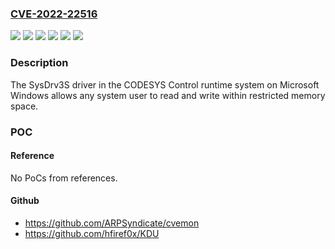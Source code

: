 ### [CVE-2022-22516](https://cve.mitre.org/cgi-bin/cvename.cgi?name=CVE-2022-22516)
![](https://img.shields.io/static/v1?label=Product&message=CODESYS%20Control%20RTE%20(SL)%20&color=blue)
![](https://img.shields.io/static/v1?label=Product&message=CODESYS%20Control%20RTE%20(for%20Beckhoff%20CX)%20SL%20&color=blue)
![](https://img.shields.io/static/v1?label=Product&message=CODESYS%20Control%20Win%20(SL)%20&color=blue)
![](https://img.shields.io/static/v1?label=Product&message=CODESYS%20Development%20System%20V3%20&color=blue)
![](https://img.shields.io/static/v1?label=Version&message=n%2Fa&color=blue)
![](https://img.shields.io/static/v1?label=Vulnerability&message=CWE-732%20Incorrect%20Permission%20Assignment%20for%20Critical%20Resource&color=brighgreen)

### Description

The SysDrv3S driver in the CODESYS Control runtime system on Microsoft Windows allows any system user to read and write within restricted memory space.

### POC

#### Reference
No PoCs from references.

#### Github
- https://github.com/ARPSyndicate/cvemon
- https://github.com/hfiref0x/KDU

